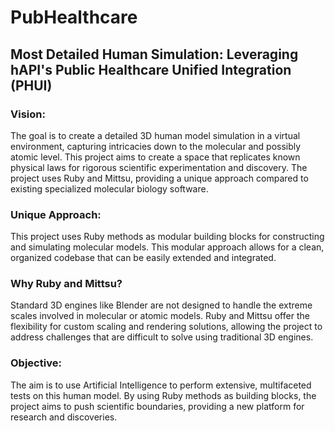 # PubHealthcare
## Most Detailed Human Simulation: Leveraging hAPI's Public Healthcare Unified Integration (PHUI)

### Vision:

The goal is to create a detailed 3D human model simulation in a virtual environment, capturing intricacies down to the molecular and possibly atomic level. This project aims to create a space that replicates known physical laws for rigorous scientific experimentation and discovery. The project uses Ruby and Mittsu, providing a unique approach compared to existing specialized molecular biology software.

### Unique Approach:

This project uses Ruby methods as modular building blocks for constructing and simulating molecular models. This modular approach allows for a clean, organized codebase that can be easily extended and integrated.

### Why Ruby and Mittsu?

Standard 3D engines like Blender are not designed to handle the extreme scales involved in molecular or atomic models. Ruby and Mittsu offer the flexibility for custom scaling and rendering solutions, allowing the project to address challenges that are difficult to solve using traditional 3D engines.

### Objective:

The aim is to use Artificial Intelligence to perform extensive, multifaceted tests on this human model. By using Ruby methods as building blocks, the project aims to push scientific boundaries, providing a new platform for research and discoveries.
